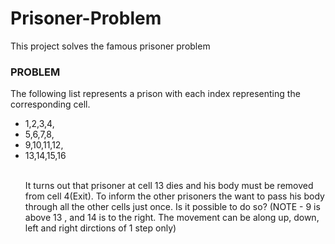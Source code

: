 # Prisoner-Problem
This project solves the famous prisoner problem
### PROBLEM
The following list represents a prison with each index representing the corresponding cell.
<ul><li>1,2,3,4,</li>
<li>5,6,7,8,</li>
<li>9,10,11,12,</li>
<li>13,14,15,16</li></ol><br>

It turns out that prisoner at cell 13 dies and his body must be removed from cell 4(Exit). To inform the other prisoners
the want to pass his body through all the other cells just once.
Is it possible to do so?
(NOTE - 9 is above 13 , and 14 is to the right. The movement can be along up, down, left and right dirctions of 1 step only)



